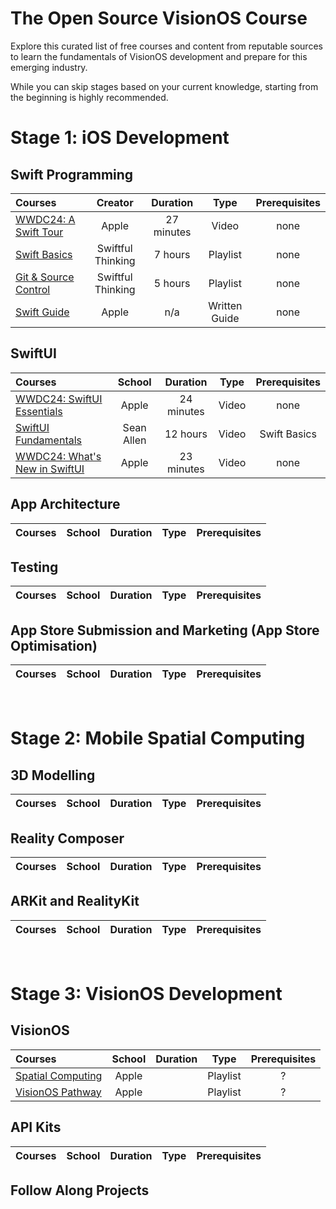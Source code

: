 # The Open Source VisionOS Course

Explore this curated list of free courses and content from reputable sources to learn the fundamentals of VisionOS development and prepare for this emerging industry. 

While you can skip stages based on your current knowledge, starting from the beginning is highly recommended.

# Stage 1: iOS Development 
## Swift Programming
Courses | Creator | Duration | Type | Prerequisites
:-- | :--: | :--: | :--: | :--:
[WWDC24: A Swift Tour](https://www.youtube.com/watch?v=boiLzazJ9j4&t=127s) | Apple | 27 minutes | Video | none
[Swift Basics](https://www.youtube.com/playlist?list=PLwvDm4VfkdpiLvzZFJI6rVIBtdolrJBVB) | Swiftful Thinking | 7 hours | Playlist | none
[Git & Source Control](https://www.youtube.com/playlist?list=PLwvDm4VfkdpiALKk34l9mUS2f4mdJPvXq) | Swiftful Thinking | 5 hours | Playlist | none
[Swift Guide](https://developer.apple.com/swift/)| Apple | n/a | Written Guide | none

## SwiftUI
Courses | School | Duration | Type | Prerequisites
:-- | :--: | :--: | :--: | :--:
[WWDC24: SwiftUI Essentials](https://www.youtube.com/watch?v=HyQgpxX__-A) | Apple | 24 minutes | Video | none
[SwiftUI Fundamentals](https://www.youtube.com/watch?v=b1oC7sLIgpI) | Sean Allen | 12 hours | Video | Swift Basics
[WWDC24: What's New in SwiftUI](https://www.youtube.com/watch?v=CNMRV0F0w74) | Apple | 23 minutes | Video | none

## App Architecture
Courses | School | Duration | Type | Prerequisites
:-- | :--: | :--: | :--: | :--:

## Testing
Courses | School | Duration | Type | Prerequisites
:-- | :--: | :--: | :--: | :--:

## App Store Submission and Marketing (App Store Optimisation)
Courses | School | Duration | Type | Prerequisites
:-- | :--: | :--: | :--: | :--:

 <br>

# Stage 2: Mobile Spatial Computing
## 3D Modelling
Courses | School | Duration | Type | Prerequisites
:-- | :--: | :--: | :--: | :--:

## Reality Composer
Courses | School | Duration | Type | Prerequisites
:-- | :--: | :--: | :--: | :--:

## ARKit and RealityKit
Courses | School | Duration | Type | Prerequisites
:-- | :--: | :--: | :--: | :--:

 <br>

# Stage 3: VisionOS Development
## VisionOS
Courses | School | Duration | Type | Prerequisites
:-- | :--: | :--: | :--: | :--:
[Spatial Computing](https://www.youtube.com/playlist?list=PLjODKV8YBFHYA70y_Mrw1Sk2LErTjogpq) | Apple | | Playlist | ?
[VisionOS Pathway](https://www.youtube.com/playlist?list=PLjODKV8YBFHYA70y_Mrw1Sk2LErTjogpq) | Apple | | Playlist | ?

## API Kits
Courses | School | Duration | Type | Prerequisites
:-- | :--: | :--: | :--: | :--:

## Follow Along Projects
